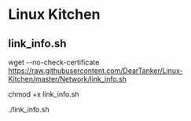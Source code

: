 # Linux Kitchen



## link_info.sh

wget --no-check-certificate https://raw.githubusercontent.com/DearTanker/Linux-Kitchen/master/Network/link_info.sh

chmod +x link_info.sh

./link_info.sh